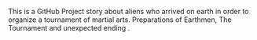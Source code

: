 This is a GitHub Project story about aliens who arrived on earth in order to organize a tournament of martial arts. Preparations of Earthmen, The Tournament and unexpected ending .